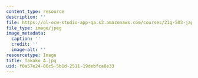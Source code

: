 ```yaml
---
content_type: resource
description: ''
file: https://ol-ocw-studio-app-qa.s3.amazonaws.com/courses/21g-503-japanese-iii-fall-2019/f0a57e2486c55b1d251119debfca8e33_Takako_A.jpg
file_type: image/jpeg
image_metadata:
  caption: ''
  credit: ''
  image-alt: ''
resourcetype: Image
title: Takako_A.jpg
uid: f0a57e24-86c5-5b1d-2511-19debfca8e33
---
```

